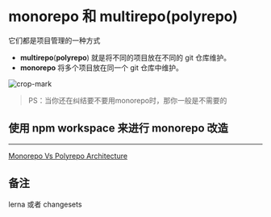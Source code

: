 # **monorepo** 和 **multirepo**(**polyrepo**)

它们都是项目管理的一种方式

- **multirepo**(**polyrepo**) 就是将不同的项目放在不同的 git 仓库维护。
- **monorepo** 将多个项目放在同一个 git 仓库中维护。

![crop-mark](https://p6-juejin.byteimg.com/tos-cn-i-k3u1fbpfcp/c459ddaa0e92462da8dcd356021ef95c~tplv-k3u1fbpfcp-zoom-in-crop-mark:4536:0:0:0.awebp?)

> PS：当你还在纠结要不要用monorepo时，那你一般是不需要的

## 使用 **npm workspace** 来进行 **monorepo** 改造

---

[Monorepo Vs Polyrepo Architecture](https://webo.digital/blog/monorepo-vs-polyrepo-architecture/)

## 备注

lerna 或者 changesets
